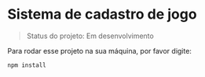 <h1>Sistema de cadastro de jogo</h1>

> Status do projeto: Em desenvolvimento

 Para rodar esse projeto na sua máquina, por favor digite: 

```
npm install
``` 
